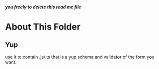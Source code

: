 ##### _*you freely to delete this read me file*_
# About This Folder
## Yup
use it to contain .js/.ts that is a [yup](https://github.com/jquense/yup) schema and validator of the form you want.